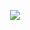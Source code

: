 <p width="100%" align="center">
  <a href="https://github.com/WRMilling">
    <img align="center" src="https://github-readme-stats.vercel.app/api?username=wrmilling&show_icons=true&theme=gotham&count_private=true&hide=stars" />
  </a>
</p>
